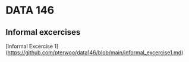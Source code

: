 # DATA 146 

## Informal excercises
[Informal Excercise 1] (https://github.com/pterwoo/data146/blob/main/informal_excercise1.md)

